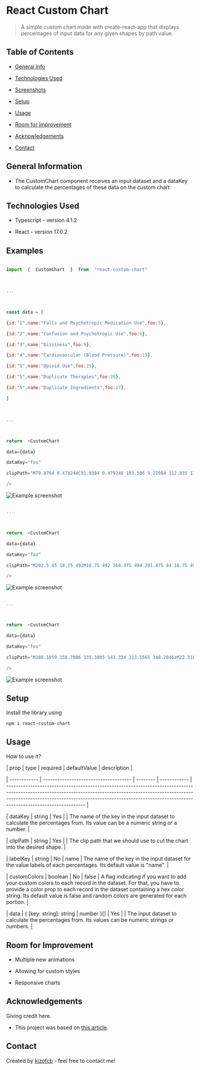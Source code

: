 # React Custom Chart

> A simple custom chart made with create-react-app that displays percentages of input data for any given shapes by path value.

## Table of Contents

- [General Info](#general-information)

- [Technologies Used](#technologies-used)

- [Screenshots](#screenshots)

- [Setup](#setup)

- [Usage](#usage)

- [Room for Improvement](#room-for-improvement)

- [Acknowledgements](#acknowledgements)

- [Contact](#contact)

<!-- * [License](#license) -->

## General Information

- The CustomChart component receives an input dataset and a dataKey to calculate the percentages of these data on the custom chart

## Technologies Used

- Typescript - version 4.1.2

- React - version 17.0.2

## Examples

```js

import  {  CustomChart  }  from  "react-custom-chart"



...



const data = [

{id:"1",name:"Falls and Psychotropic Medication Use",foo:5},

{id:"2",name:"Confusion and Psychotropic Use",foo:6},

{id:"3",name:"Dizziness",foo:9},

{id:"4",name:"Cardiovascular (Blood Pressure)",foo:15},

{id:"5",name:"Opioid Use",foo:25},

{id:"5",name:"Duplicate Therapies",foo:26},

{id:"5",name:"Duplicate Ingredients",foo:27},

]



...



return  <CustomChart

data={data}

dataKey="foo"

clipPath="M79.8764 0.479248C91.9384 0.479248 103.506 5.27084 112.035 13.7999C120.564 22.329 125.356 33.8969 125.356 45.9589C125.356 58.0208 120.564 69.5887 112.035 78.1178C103.506 86.6469 91.9384 91.4385 79.8764 91.4385C67.8145 91.4385 56.2466 86.6469 47.7175 78.1178C39.1884 69.5887 34.3968 58.0208 34.3968 45.9589C34.3968 33.8969 39.1884 22.329 47.7175 13.7999C56.2466 5.27084 67.8145 0.479248 79.8764 0.479248ZM45.7667 114.178H113.986C126.048 114.178 137.616 118.97 146.145 127.499C154.674 136.028 159.466 147.596 159.466 159.658V284.727H125.356V455.275H34.3968V284.727H0.287109V159.658C0.287109 147.596 5.07871 136.028 13.6078 127.499C22.1369 118.97 33.7048 114.178 45.7667 114.178Z"

/>

```

![Example screenshot](https://media.giphy.com/media/qYFZSihVVHleXJrVNq/giphy.gif)

```js

...



return  <CustomChart

data={data}

dataKey="foo"

clipPath="M202.5 45 18.75 492M18.75 492 364.375 494 201.875 44 18.75 492zM202.5 45"

/>

```

![Example screenshot](https://media.giphy.com/media/6JyPO8hqa1GKGoLeQ4/giphy.gif)

```js

...



return  <CustomChart

data={data}

dataKey="foo"

clipPath="M288.1859 158.7006 335.3805 143.334 213.5565 348.2046zM22.5167 138.6756 65.8517 154.368 138.0726 341.9658zM176.6637 16.8264C237.1208 16.8264 272.3126 27.0576 280.9323 33.651 275.1678 38.0628 257.4977 44.0964 228.3485 47.61L228.2661 47.6046 228.1594 47.6334C213.7658 49.3596 196.5978 50.4756 176.6637 50.4756 116.2066 50.4756 81.0149 40.2462 72.3924 33.651 81.0149 27.0576 116.2066 16.8264 176.6637 16.8264M294.1313 54.693 340.1352 124.4664 290.6793 140.5692zM185.27 171.7416 272.9525 161.1936 183.2922 388.8558zM172.6515 171.531 170.6629 389.7792 81.1998 157.392zM63.3258 136.017 17.6148 119.4642 59.373 54.756zM75.5311 127.0062 71.8713 51.7068C77.8667 54.7866 85.9491 57.4308 96.4224 59.7906 103.2926 61.3404 110.8863 62.6634 119.0187 63.7506zM166.9073 153.7056 83.191 140.7636 129.9024 72.819zM179.0438 147.924 141.5867 66.0492C152.7795 66.8682 164.5758 67.302 176.6637 67.302 190.6241 67.302 204.1983 66.7278 216.8951 65.6388zM275.9035 143.946 190.9791 154.1628 229.5351 70.3458zM278.775 122.3442 241.2248 62.7426C246.7665 61.8732 252.0248 60.8904 256.9063 59.7906 267.4742 57.4092 275.6052 54.738 281.6168 51.6222zM356.4891 123.7914 294.5363 29.8278C292.3034 19.6848 280.7028 12.8754 256.9063 7.5114 235.4157 2.6694 206.9186 0 176.6637 0 146.4088 0 117.9117 2.6694 96.4224 7.5114 72.5855 12.8826 60.989 19.7064 58.7844 29.8764L1.5255 118.6002C-.4131 121.6062-.5157 126.009 1.2812 129.168L171.6066 428.8176C171.9495 429.4296 172.3518 429.9732 172.7987 430.4358L172.8095 430.4484 172.8243 430.461 172.827 430.4646 172.8365 430.4736 172.8459 430.4862 172.8581 430.4934C173.0349 430.6752 173.2172 430.839 173.4075 430.9902L173.4088 430.9902 173.421 431.0028 173.4345 431.0118 173.444 431.0208 173.448 431.0262C174.3944 431.7714 175.4906 432.1908 176.634 432.198L176.6637 432.198C177.5642 432.198 178.4336 431.9442 179.2274 431.4726L179.2301 431.4726 179.2449 431.4636 179.2476 431.46C179.8146 431.1216 180.3424 430.6698 180.8136 430.1262L180.8231 430.1118C181.1187 429.7662 181.3914 429.3828 181.6358 428.9652L356.6957 134.5716C358.5897 131.3838 358.5033 126.846 356.4891 123.7914"

/>

```

![Example screenshot](https://media.giphy.com/media/s4i5Ag4T0WggkF39O2/giphy.gif)

<!-- If you have screenshots you'd like to share, include them here. -->

## Setup

Install the library using

`npm i react-custom-chart`

## Usage

How to use it?

| prop | type | required | defaultValue | description |

| ------------ | ------------------------------------- | -------- | ------------ | --------------------------------------------------------------------------------------------------------------------------------------------------------------------------------------------------------------------------------------------------------------------------- |

| dataKey | string | Yes | | The name of the key in the input dataset to calculate the percentages from. Its value can be a numeric string or a number. |

| clipPath | string | Yes | | The clip path that we should use to cut the chart into the desired shape. |

| labelKey | string | No | name | The name of the key in the input dataset for the value labels of each percentages. Its default value is "name". |

| customColors | boolean | No | false | A flag indicating if you want to add your custom colors to each record in the dataset. For that, you have to provide a color prop to each record in the dataset containing a hex color string. Its default value is false and random colors are generated for each portion. |

| data | { [key: string]: string \| number }[] | Yes | | The input dataset to calculate the percentages from. Its values can be numeric strings or numbers. |

## Room for Improvement

- Multiple new animations

- Allowing for custom styles

- Responsive charts

## Acknowledgements

Giving credit here.

- This project was based on [this article](https://css-tricks.com/clipping-masking-css/).

## Contact

Created by [kizofcb](mailto:kizofcb@gmail.com) - feel free to contact me!
